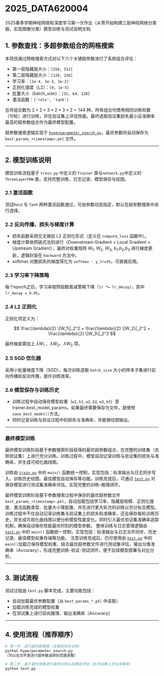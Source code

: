 # 2025_DATA620004
2025春季学期神经网络和深度学习第一次作业（从零开始构建三层神经网络分类器，实现图像分类）模型训练与测试说明文档

## 1. 参数查找：多超参数组合的网格搜索

本项目通过网格搜索方式对以下六个关键超参数进行了系统组合评估：

- 第一层隐藏层大小：`[256, 512]`
- 第二层隐藏层大小：`[128, 256]`
- 学习率：`[1e-4, 1e-3, 1e-2]`
- 正则化强度（L2）：`[0, 1e-5]`
- 批量大小（batch_size）：`[32, 64, 128]`
- 激活函数：`['relu', 'tanh']`

总共组合数为 $2 \times 2 \times 3 \times 2 \times 3 \times 2 = 144$ 种。所有组合均使用相同训练轮数（10轮）进行训练，并在验证集上评估性能。最终选取验证集损失最小且准确率最高的超参数组合作为最终模型配置。

超参数搜索逻辑实现于 [`hyperparameter_search.py`](./hyperparameter_search.py)，最优参数将自动保存为 `best_params_<timestamp>.pkl` 文件。

---

## 2. 模型训练说明

模型训练流程基于 `train.py` 中定义的 `Trainer` 类与`network.py`中定义的 `ThreeLayerFNN` 类，支持完整训练、日志记录、模型保存与绘图。

### 2.1 激活函数

测试`ReLU` 与 `Tanh` 两种激活函数通过，可由参数动态指定，默认在超参数搜索中进行选择。

### 2.2 反向传播、损失与梯度计算

- 损失函数采用交叉熵加 L2 正则化形式（定义在 `compute_loss` 函数中）。
- 梯度计算依照链式法则进行（Downstream Gradient = Local Gradient × Upstream Gradient），最终对权重矩阵 $W_1$, $W_2$, $W_3$, $b_1$,$b_2$,$b_3$ 进行梯度更新，逻辑封装在 `backward` 方法中。
- softmax 对数损失的梯度简化为 `softmax - y_truth`，可直接应用。

### 2.3 学习率下降策略

每个epoch之后，学习率按照指数衰减策略下降（`lr *= lr_decay`），其中 `lr_decay = 0.95`。

### 2.4 L2 正则化

正则化项定义为：

$$
\frac{\lambda}{2} \|W_1\|_2^2 + \frac{\lambda}{2} \|W_2\|_2^2 + \frac{\lambda}{2} \|W_3\|_2^2
$$

最终梯度需加上 $\lambda W_1$ 、$\lambda W_2$、$\lambda W_3$  项。

### 2.5 SGD 优化器

采用小批量梯度下降（SGD），每次训练选取 `batch_size` 大小的样本子集进行前向传播和反向传播，提升训练效率。

### 2.6 模型保存与训练历史

- 训练过程中自动保存模型权重（`w1`, `b1`, `w2`, `b2`, `w3`, `b3`）至trainer.best_model_params，如果最终需要保存为文件，就使用`save_best_model()`方法。
- 同时记录训练与验证过程中的损失与准确率，并能够绘图输出。

---

### 最终模型训练

最终模型训练阶段基于参数搜索阶段获得的最优超参数组合，在完整的训练集（去除验证集）上进行充分训练。训练过程中，模型自动记录训练与验证集的损失与准确率，并生成可视化曲线图。

训练由 [`train.py`](./train.py) 中的 `main()` 函数统一控制，实现包括：标准输出与日志同步写入、训练历史绘图、最佳模型自动保存等功能。训练完成后，可通过 [`test.py`](./test.py) 对保存模型进行测试集准确率评估，实现完整的训练–推理闭环。

最终模型训练阶段基于参数搜索过程中保存的最优超参数文件`best_params_<timestamp>.pkl`，自动加载包括学习率、隐藏层规模、正则化强度、激活函数类型、批量大小等配置，并在进行更大轮次的训练以充分拟合模型。训练过程中不仅自动记录训练集与验证集上的损失和准确率，还会保存每轮训练历史，并生成可视化曲线图以便分析模型性能变化。同时引入最优验证集准确率追踪机制，确保自动保存性能最优时刻的模型参数。
整体训练与日志管理逻辑由  [`test.py`](./test.py) 中的 `main()` 函数统一控制，实现包括：标准输出与日志文件同步、历史记录、最佳模型权重存储等功能。
注意训练完成后，仍可使用由 [`test.py`](./test.py) 中的 `main()`加载已保存模型权重，结合最优超参数文件进行测试集评估，输出分类准确率（Accuracy），形成完整训练-验证-测试闭环，便于后续模型部署与对比分析。


---

## 3. 测试流程

测试过程由 `test.py` 脚本完成，主要功能包括：

- 自动加载最优参数配置（从 `best_params_*.pkl` 中读取）
- 加载训练完成的模型权重
- 在测试集上进行前向推理，输出准确率（Accuracy）

---

## 4. 使用流程（推荐顺序）

```bash
# 第一步：进行超参数搜索（含模型初步训练）
python hyperparameter_search.py
（可以在文件里进行超参数选择的范围调整）

# 第二步：基于最优参数进行最终训练以及模型评估（在测试集上评估准确率）
python test.py

